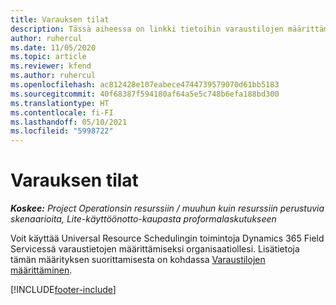 ```yaml
---
title: Varauksen tilat
description: Tässä aiheessa on linkki tietoihin varaustilojen määrittämisestä Project Operationsissa.
author: ruhercul
ms.date: 11/05/2020
ms.topic: article
ms.reviewer: kfend
ms.author: ruhercul
ms.openlocfilehash: ac812428e107eabece4744739579070d61bb5183
ms.sourcegitcommit: 40f68387f594180af64a5e5c748b6efa188bd300
ms.translationtype: HT
ms.contentlocale: fi-FI
ms.lasthandoff: 05/10/2021
ms.locfileid: "5998722"
---
```

# <a name="booking-statuses"></a>Varauksen tilat

_**Koskee:** Project Operationsin resurssiin / muuhun kuin resurssiin perustuvia skenaarioita, Lite-käyttöönotto-kaupasta proformalaskutukseen_

Voit käyttää Universal Resource Schedulingin toimintoja Dynamics 365 Field Servicessä varaustietojen määrittämiseksi organisaatiollesi. Lisätietoja tämän määrityksen suorittamisesta on kohdassa [Varaustilojen määrittäminen](/dynamics365/field-service/set-up-booking-statuses).


[!INCLUDE[footer-include](../includes/footer-banner.md)]